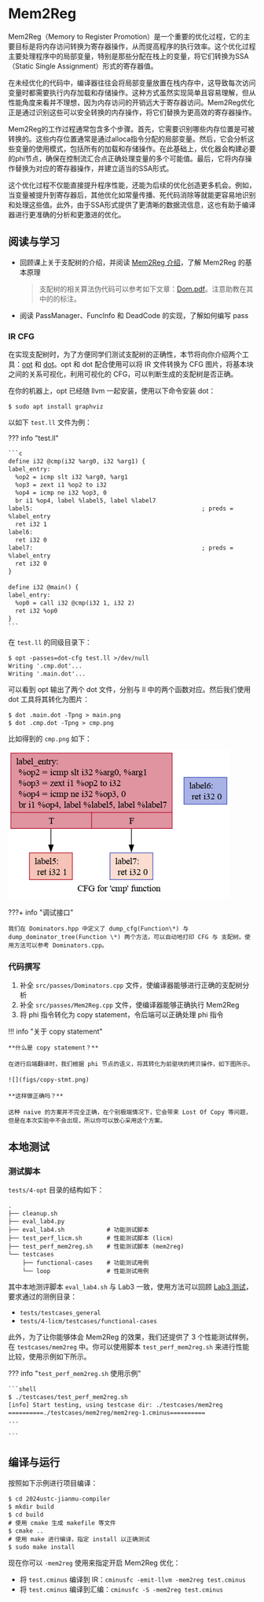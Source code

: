 # Mem2Reg

Mem2Reg（Memory to Register Promotion）是一个重要的优化过程，它的主要目标是将内存访问转换为寄存器操作，从而提高程序的执行效率。这个优化过程主要处理程序中的局部变量，特别是那些分配在栈上的变量，将它们转换为SSA（Static Single Assignment）形式的寄存器值。

在未经优化的代码中，编译器往往会将局部变量放置在栈内存中，这导致每次访问变量时都需要执行内存加载和存储操作。这种方式虽然实现简单且容易理解，但从性能角度来看并不理想，因为内存访问的开销远大于寄存器访问。Mem2Reg优化正是通过识别这些可以安全转换的内存操作，将它们替换为更高效的寄存器操作。

Mem2Reg的工作过程通常包含多个步骤。首先，它需要识别哪些内存位置是可被转换的。这些内存位置通常是通过alloca指令分配的局部变量。然后，它会分析这些变量的使用模式，包括所有的加载和存储操作。在此基础上，优化器会构建必要的phi节点，确保在控制流汇合点正确处理变量的多个可能值。最后，它将内存操作替换为对应的寄存器操作，并建立适当的SSA形式。

这个优化过程不仅能直接提升程序性能，还能为后续的优化创造更多机会。例如，当变量被提升到寄存器后，其他优化如常量传播、死代码消除等就能更容易地识别和处理这些值。此外，由于SSA形式提供了更清晰的数据流信息，这也有助于编译器进行更准确的分析和更激进的优化。

## 阅读与学习

- 回顾课上关于支配树的介绍，并阅读 [Mem2Reg 介绍](./Mem2Reg介绍.pdf)，了解 Mem2Reg 的基本原理

  > 支配树的相关算法伪代码可以参考如下文章：[Dom.pdf](Dom.pdf)。注意助教在其中的的标注。
  >
- 阅读 PassManager、FuncInfo 和 DeadCode 的实现，了解如何编写 pass

### IR CFG

在实现支配树时，为了方便同学们测试支配树的正确性，本节将向你介绍两个工具：[opt](https://llvm.org/docs/CommandGuide/opt.html) 和 [dot](https://manpages.ubuntu.com/manpages/trusty/man1/dot.1.html)。opt 和 dot 配合使用可以将 IR 文件转换为 CFG 图片，将基本块之间的关系可视化，利用可视化的 CFG，可以判断生成的支配树是否正确。

在你的机器上，opt 已经随 llvm 一起安装，使用以下命令安装 dot：

```
$ sudo apt install graphviz
```

以如下 `test.ll` 文件为例：

??? info "test.ll"

    ```c
    define i32 @cmp(i32 %arg0, i32 %arg1) {
    label_entry:
      %op2 = icmp slt i32 %arg0, %arg1
      %op3 = zext i1 %op2 to i32
      %op4 = icmp ne i32 %op3, 0
      br i1 %op4, label %label5, label %label7
    label5:                                                ; preds = %label_entry
      ret i32 1
    label6:
      ret i32 0
    label7:                                                ; preds = %label_entry
      ret i32 0
    }

    define i32 @main() {
    label_entry:
      %op0 = call i32 @cmp(i32 1, i32 2)
      ret i32 %op0
    }
    ```

在 `test.ll` 的同级目录下：

```shell
$ opt -passes=dot-cfg test.ll >/dev/null
Writing '.cmp.dot'...
Writing '.main.dot'...
```

可以看到 opt 输出了两个 dot 文件，分别与 ll 中的两个函数对应。然后我们使用 dot 工具将其转化为图片：

```shel
$ dot .main.dot -Tpng > main.png
$ dot .cmp.dot -Tpng > cmp.png
```

比如得到的 `cmp.png` 如下：

![](figs/cmp.png)

???+ info "调试接口"

    我们在 Dominators.hpp 中定义了 dump_cfg(Function\*) 与 dump_dominator_tree(Function \*) 两个方法，可以自动地打印 CFG 与 支配树。使用方法可以参考 Dominators.cpp。

### 代码撰写

1. 补全 `src/passes/Dominators.cpp` 文件，使编译器能够进行正确的支配树分析
2. 补全 `src/passes/Mem2Reg.cpp` 文件，使编译器能够正确执行 Mem2Reg
3. 将 phi 指令转化为 copy statement，令后端可以正确处理 phi 指令

!!! info "关于 copy statement"

    **什么是 copy statement？**

    在进行后端翻译时，我们根据 phi 节点的语义，将其转化为前驱块的拷贝操作，如下图所示。

    ![](figs/copy-stmt.png)

    **这样做正确吗？**

    这种 naive 的方案并不完全正确，在个别极端情况下，它会带来 Lost Of Copy 等问题，但是在本次实验中不会出现，所以你可以放心采用这个方案。

## 本地测试

### 测试脚本

`tests/4-opt` 目录的结构如下：

```
.
├── cleanup.sh
├── eval_lab4.py
├── eval_lab4.sh            # 功能测试脚本
├── test_perf_licm.sh       # 性能测试脚本 (licm)
├── test_perf_mem2reg.sh    # 性能测试脚本 (mem2reg)
└── testcases
    ├── functional-cases    # 功能测试用例
    └── loop                # 性能测试用例
```

其中本地测评脚本 `eval_lab4.sh` 与 Lab3 一致，使用方法可以回顾 [Lab3 测试](../lab3/guidance.md#测试)，要求通过的测例目录：

- `tests/testcases_general`
- `tests/4-licm/testcases/functional-cases`

此外，为了让你能够体会 Mem2Reg 的效果，我们还提供了 3 个性能测试样例，在 `testcases/mem2reg` 中。你可以使用脚本 `test_perf_mem2reg.sh` 来进行性能比较，使用示例如下所示。

??? info "`test_perf_mem2reg.sh` 使用示例"

    ```shell
    $ ./testcases/test_perf_mem2reg.sh
    [info] Start testing, using testcase dir: ./testcases/mem2reg
    ==========./testcases/mem2reg/mem2reg-1.cminus==========
    ...

    ```

## 编译与运行

按照如下示例进行项目编译：

```shell
$ cd 2024ustc-jianmu-compiler
$ mkdir build
$ cd build
# 使用 cmake 生成 makefile 等文件
$ cmake ..
# 使用 make 进行编译，指定 install 以正确测试
$ sudo make install
```

现在你可以 `-mem2reg` 使用来指定开启 Mem2Reg 优化：

- 将 `test.cminus` 编译到 IR：`cminusfc -emit-llvm -mem2reg test.cminus`
- 将 `test.cminus` 编译到汇编：`cminusfc -S -mem2reg test.cminus`
